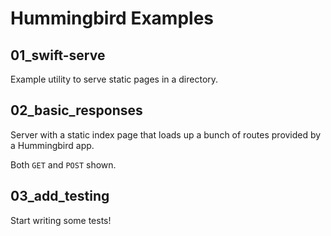 # Hummingbird Examples


## 01_swift-serve

Example utility to serve static pages in a directory.

## 02_basic_responses

Server with a static index page that loads up a bunch of routes provided by a Hummingbird app.

Both `GET` and `POST` shown. 

## 03_add_testing

Start writing some tests!


